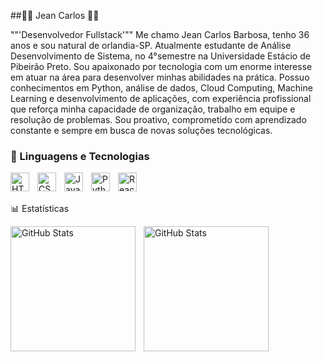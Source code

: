 ##🧑‍💻 Jean Carlos 🧑‍💻

""'Desenvolvedor Fullstack'""
Me chamo Jean Carlos Barbosa, tenho 36 anos e sou natural de orlandia-SP.
Atualmente estudante de Análise Desenvolvimento de Sistema, no 4°semestre na Universidade Estácio de Pibeirão Preto.
Sou apaixonado por tecnologia com um enorme interesse em atuar na área para desenvolver minhas abilidades na prática.
Possuo conhecimentos em Python, análise de dados, Cloud Computing, Machine Learning e desenvolvimento de aplicações,
com experiência profissional que reforça minha capacidade de organização, trabalho em equipe e resolução de problemas.
Sou proativo, comprometido com aprendizado constante e sempre em busca de novas soluções tecnológicas.

 ### 🤖 Linguagens e Tecnologias

<img 
    align="left" 
    alt="HTML"
    title="HTML" 
    width="30px" 
    style="padding-right: 10px;" 
    src="https://cdn.jsdelivr.net/gh/devicons/devicon@latest/icons/html5/html5-original.svg" 
/>
<img 
    align="left" 
    alt="CSS" 
    title="CSS"
    width="30px" 
    style="padding-right: 10px;" 
    src="https://cdn.jsdelivr.net/gh/devicons/devicon@latest/icons/css3/css3-original.svg" 
/>
<img 
    align="left" 
    alt="JavaScript" 
    title="JavaScript"
    width="30px" 
    style="padding-right: 10px;" 
    src="https://cdn.jsdelivr.net/gh/devicons/devicon@latest/icons/javascript/javascript-original.svg" 
/>
<img 
    align="left" 
    alt="Python" 
    title="Python"
    width="30px" 
    style="padding-right: 10px;" 
    src="https://cdn.jsdelivr.net/gh/devicons/devicon@latest/icons/python/python-original.svg" 
/>
  <img 
    align="left" 
    alt="React"
    title="React" 
    width="30px" 
    style="padding-right: 10px;" 
    src="https://cdn.jsdelivr.net/gh/devicons/devicon@latest/icons/react/react-original.svg" 
/>

<br/>
<br/>

📊 Estatísticas

<p>
  <img 
    align="left" 
    alt="GitHub Stats" 
    height="200" 
    style="padding-right: 10px;" 
    src="https://github-readme-stats.vercel.app/api?username=JeanCarlosBarbosa88&show_icons=true&theme=tokyonight&include_all_commits=true&locale=pt-br" 
  />

<img 
      align="left" 
      alt="GitHub Stats" 
      height="200" 
      src="https://github-readme-stats.vercel.app/api/top-langs/?username=JeanCarlosBarbosa88&theme=tokyonight&layout=compact&custom_title=Tecnologias&langs_count=9" 
  />

</p>
